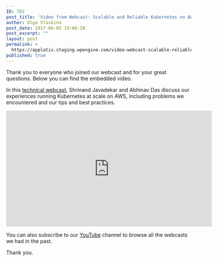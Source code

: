 ```yaml
---
ID: 702
post_title: 'Video from Webcast: Scalable and Reliable Kubernetes on AWS'
author: Olga Vlaskina
post_date: 2017-06-05 19:06:20
post_excerpt: ""
layout: post
permalink: >
  https://applatix.staging.wpengine.com/video-webcast-scalable-reliable-kubernetes-aws/
published: true
---
```

<p>Thank you to everyone who joined our webcast and for your great questions. Below you can find the embedded video. </p>
<p>In this <a href="https://applatix.staging.wpengine.com/webcast-scalable-reliable-kubernetes-aws/">technical webcast</a>, Shrinand Javadekar and Abhinav Das discuss our experiences running Kubernetes at scale on AWS, including problems we encountered and our tips and best practices.</p>
<p><iframe src="https://www.youtube.com/embed/Eumdu-msEzo" width="560" height="315" frameborder="0" allowfullscreen="allowfullscreen"></iframe></p>
<p>You can also subscribe to our <a href="https://www.youtube.com/channel/UCDcpcRBslmTjFNWSY0ajgUQ">YouTube</a> channel to browse all the webcasts we had in the past.</p>
<p>Thank you. </p>
<p>&nbsp;</p>